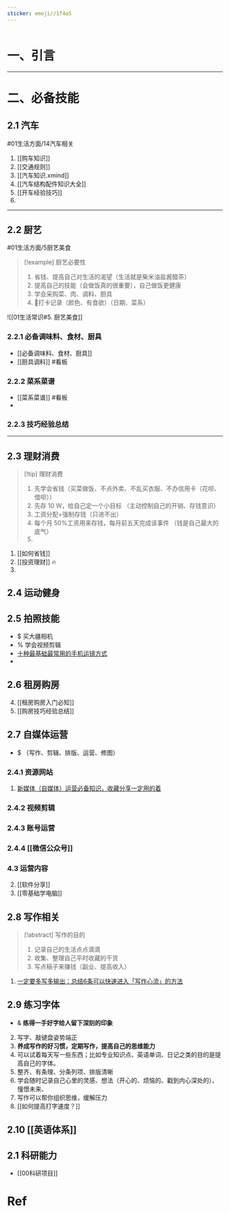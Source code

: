 ```yaml
---
sticker: emoji//1f4a5
---
```

```table-of-contents
```
# 一、引言


---

# 二、必备技能
## 2.1 汽车
#01生活方面/14汽车相关 

1.  [[购车知识]]
2. [[交通规则]]
3. [[汽车知识.xmind]]
4. [[汽车结构配件知识大全]]
5. [[开车经验技巧]]
6. 
---
## 2.2 厨艺
#01生活方面/5厨艺美食 
> [!example] 厨艺必要性
> 1. 省钱、提高自己对生活的渴望（生活就是柴米油盐酱醋茶）
> 2. 提高自己的技能（会做饭真的很重要），自己做饭更健康
> 3. 学会采购菜、肉、调料、厨具
> 4. 📸打卡记录（颜色、有食欲）（日期、菜系） 

![[01生活常识#5. 厨艺美食]]

### 2.2.1 必备调味料、食材、厨具
-  [[必备调味料、食材、厨具]]
- [[厨具调料]] #看板 
### 2.2.2 菜系菜谱 
- [[菜系菜谱]] #看板
- 
### 2.2.3 技巧经验总结 


---
## 2.3 理财消费 
> [!tip] 理财消费 
> 1. 先学会省钱（买菜做饭、不点外卖、不乱买衣服、不办信用卡（花呗、借呗））
> 2. 先存 10 W，给自己定一个小目标 （主动控制自己的开销、存钱意识）
> 3. 工资分配+强制存钱（只进不出）
> 4. 每个月 50%工资用来存钱，每月前五天完成该事件 （钱是自己最大的底气）
> 5. 
1.  [[如何省钱]]
2. [[投资理财]] 🔥
3. 
## 2.4 运动健身 



## 2.5 拍照技能 
- $ 买大疆相机 
- % 学会视频剪辑 
- [十种最基础最常用的手机运镜方式](https://mp.weixin.qq.com/s/8IY-ffrnXBomL7X6XVu7tg)
- 


## 2.6 租房购房 
4. [[租房购房入门必知]]
5. [[购房技巧经验总结]]


## 2.7 自媒体运营
- $ （写作、剪辑、排版、运营、修图）
### 2.4.1 资源网站
1. [新媒体（自媒体）运营必备知识，收藏分享一定用的着](https://mp.weixin.qq.com/s?__biz=MzI2MTk2Mzg5Ng==&mid=2247485884&idx=1&sn=576ba4b41d02df27e795a79207dc9599&scene=19#wechat_redirect)
### 2.4.2 视频剪辑

### 2.4.3 账号运营

### 2.4.4 [[微信公众号]]
### 4.3 运营内容
2. [[软件分享]]
3. [[零基础学电脑]]

## 2.8 写作相关 
> [!abstract] 写作的目的
> 1. 记录自己的生活点点滴滴 
> 2. 收集、整理自己平时收藏的干货
> 3. 写点稿子来赚钱（副业、提高收入）
1. [​一定要多写多输出：总结6条可以快速进入「写作心流」的方法](https://mp.weixin.qq.com/s/AueQMALFCBD39LLGkgTUMw)
## 2.9  练习字体
- & **练得一手好字给人留下深刻的印象**
2. 写字、敲键盘姿势端正
3. **养成写作的好习惯，定期写作，提高自己的思维能力**
4. 可以试着每天写一些东西；比如专业知识点、英语单词、日记之类的目的是提高自己的字体。
5. 整齐、有条理、分条列项、排版清晰
6. 学会随时记录自己心里的灵感、想法（开心的、烦恼的、戳到内心深处的）、憧憬未来、
7. 写作可以帮你组织思维，缓解压力
8. [[如何提高打字速度？]]

## 2.10  [[英语体系]]

## 2.1 科研能力 
- [[00科研项目]]
# Ref 

